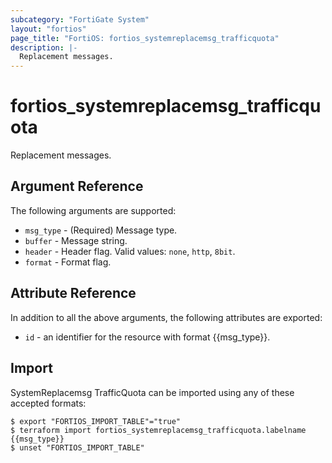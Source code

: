 ```yaml
---
subcategory: "FortiGate System"
layout: "fortios"
page_title: "FortiOS: fortios_systemreplacemsg_trafficquota"
description: |-
  Replacement messages.
---
```


# fortios_systemreplacemsg_trafficquota
Replacement messages.

## Argument Reference

The following arguments are supported:

* `msg_type` - (Required) Message type.
* `buffer` - Message string.
* `header` - Header flag. Valid values: `none`, `http`, `8bit`.
* `format` - Format flag.


## Attribute Reference

In addition to all the above arguments, the following attributes are exported:
* `id` - an identifier for the resource with format {{msg_type}}.

## Import

SystemReplacemsg TrafficQuota can be imported using any of these accepted formats:
```
$ export "FORTIOS_IMPORT_TABLE"="true"
$ terraform import fortios_systemreplacemsg_trafficquota.labelname {{msg_type}}
$ unset "FORTIOS_IMPORT_TABLE"
```
